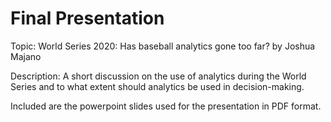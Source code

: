 # Final Presentation
Topic: World Series 2020: Has baseball analytics gone too far? by Joshua Majano

Description: A short discussion on the use of analytics during the World Series and to what extent should analytics be used in decision-making.

Included are the powerpoint slides used for the presentation in PDF format.
